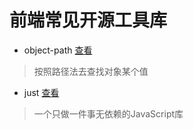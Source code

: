 # 前端常见开源工具库

- object-path  [查看](https://github.com/mariocasciaro/object-path)
> 按照路径法去查找对象某个值
- just [查看](https://github.com/angus-c/just)
> 一个只做一件事无依赖的JavaScript库

